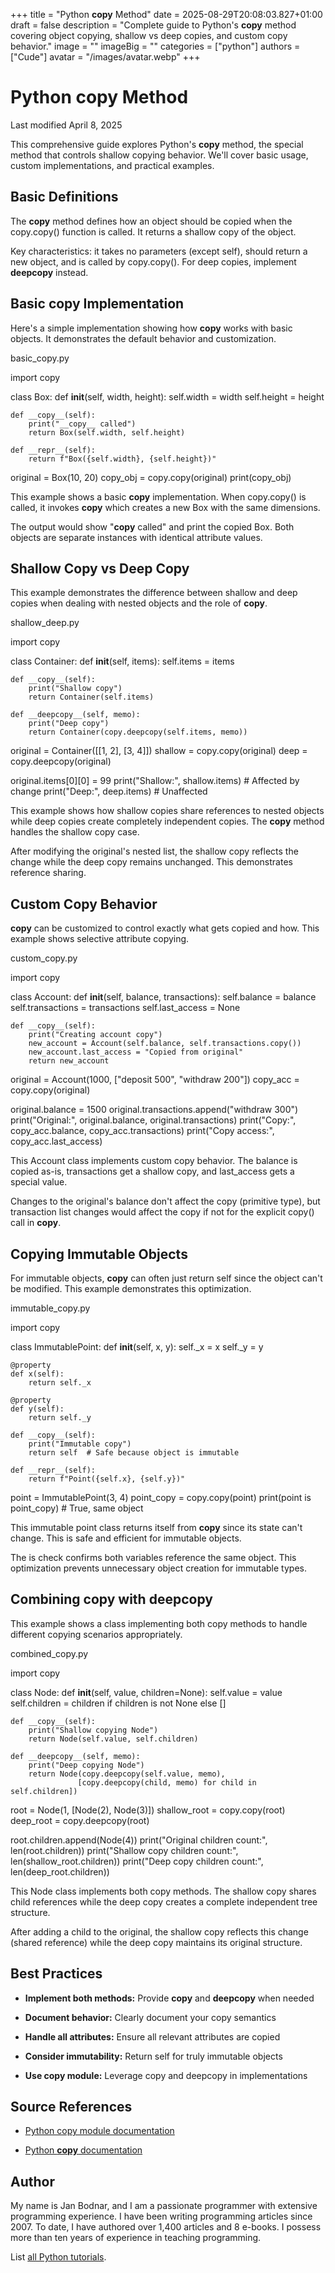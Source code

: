 +++
title = "Python __copy__ Method"
date = 2025-08-29T20:08:03.827+01:00
draft = false
description = "Complete guide to Python's __copy__ method covering object copying, shallow vs deep copies, and custom copy behavior."
image = ""
imageBig = ""
categories = ["python"]
authors = ["Cude"]
avatar = "/images/avatar.webp"
+++

# Python __copy__ Method

Last modified April 8, 2025

This comprehensive guide explores Python's __copy__ method, the
special method that controls shallow copying behavior. We'll cover basic usage,
custom implementations, and practical examples.

## Basic Definitions

The __copy__ method defines how an object should be copied when
the copy.copy() function is called. It returns a shallow copy of
the object.

Key characteristics: it takes no parameters (except self), should return a new
object, and is called by copy.copy(). For deep copies, implement
__deepcopy__ instead.

## Basic __copy__ Implementation

Here's a simple implementation showing how __copy__ works with
basic objects. It demonstrates the default behavior and customization.

basic_copy.py
  

import copy

class Box:
    def __init__(self, width, height):
        self.width = width
        self.height = height
    
    def __copy__(self):
        print("__copy__ called")
        return Box(self.width, self.height)
    
    def __repr__(self):
        return f"Box({self.width}, {self.height})"

original = Box(10, 20)
copy_obj = copy.copy(original)
print(copy_obj)

This example shows a basic __copy__ implementation. When
copy.copy() is called, it invokes __copy__ which
creates a new Box with the same dimensions.

The output would show "__copy__ called" and print the copied Box. Both objects
are separate instances with identical attribute values.

## Shallow Copy vs Deep Copy

This example demonstrates the difference between shallow and deep copies when
dealing with nested objects and the role of __copy__.

shallow_deep.py
  

import copy

class Container:
    def __init__(self, items):
        self.items = items
    
    def __copy__(self):
        print("Shallow copy")
        return Container(self.items)
    
    def __deepcopy__(self, memo):
        print("Deep copy")
        return Container(copy.deepcopy(self.items, memo))

original = Container([[1, 2], [3, 4]])
shallow = copy.copy(original)
deep = copy.deepcopy(original)

original.items[0][0] = 99
print("Shallow:", shallow.items)  # Affected by change
print("Deep:", deep.items)       # Unaffected

This example shows how shallow copies share references to nested objects while
deep copies create completely independent copies. The __copy__
method handles the shallow copy case.

After modifying the original's nested list, the shallow copy reflects the change
while the deep copy remains unchanged. This demonstrates reference sharing.

## Custom Copy Behavior

__copy__ can be customized to control exactly what gets copied and
how. This example shows selective attribute copying.

custom_copy.py
  

import copy

class Account:
    def __init__(self, balance, transactions):
        self.balance = balance
        self.transactions = transactions
        self.last_access = None
    
    def __copy__(self):
        print("Creating account copy")
        new_account = Account(self.balance, self.transactions.copy())
        new_account.last_access = "Copied from original"
        return new_account

original = Account(1000, ["deposit 500", "withdraw 200"])
copy_acc = copy.copy(original)

original.balance = 1500
original.transactions.append("withdraw 300")
print("Original:", original.balance, original.transactions)
print("Copy:", copy_acc.balance, copy_acc.transactions)
print("Copy access:", copy_acc.last_access)

This Account class implements custom copy behavior. The balance is copied as-is,
transactions get a shallow copy, and last_access gets a special value.

Changes to the original's balance don't affect the copy (primitive type), but
transaction list changes would affect the copy if not for the explicit
copy() call in __copy__.

## Copying Immutable Objects

For immutable objects, __copy__ can often just return self since
the object can't be modified. This example demonstrates this optimization.

immutable_copy.py
  

import copy

class ImmutablePoint:
    def __init__(self, x, y):
        self._x = x
        self._y = y
    
    @property
    def x(self):
        return self._x
    
    @property
    def y(self):
        return self._y
    
    def __copy__(self):
        print("Immutable copy")
        return self  # Safe because object is immutable
    
    def __repr__(self):
        return f"Point({self.x}, {self.y})"

point = ImmutablePoint(3, 4)
point_copy = copy.copy(point)
print(point is point_copy)  # True, same object

This immutable point class returns itself from __copy__ since its
state can't change. This is safe and efficient for immutable objects.

The is check confirms both variables reference the same object.
This optimization prevents unnecessary object creation for immutable types.

## Combining __copy__ with __deepcopy__

This example shows a class implementing both copy methods to handle different
copying scenarios appropriately.

combined_copy.py
  

import copy

class Node:
    def __init__(self, value, children=None):
        self.value = value
        self.children = children if children is not None else []
    
    def __copy__(self):
        print("Shallow copying Node")
        return Node(self.value, self.children)
    
    def __deepcopy__(self, memo):
        print("Deep copying Node")
        return Node(copy.deepcopy(self.value, memo),
                   [copy.deepcopy(child, memo) for child in self.children])

root = Node(1, [Node(2), Node(3)])
shallow_root = copy.copy(root)
deep_root = copy.deepcopy(root)

root.children.append(Node(4))
print("Original children count:", len(root.children))
print("Shallow copy children count:", len(shallow_root.children))
print("Deep copy children count:", len(deep_root.children))

This Node class implements both copy methods. The shallow copy shares child
references while the deep copy creates a complete independent tree structure.

After adding a child to the original, the shallow copy reflects this change
(shared reference) while the deep copy maintains its original structure.

## Best Practices

- **Implement both methods:** Provide __copy__ and __deepcopy__ when needed

- **Document behavior:** Clearly document your copy semantics

- **Handle all attributes:** Ensure all relevant attributes are copied

- **Consider immutability:** Return self for truly immutable objects

- **Use copy module:** Leverage copy and deepcopy in implementations

## Source References

- [Python copy module documentation](https://docs.python.org/3/library/copy.html)

- [Python __copy__ documentation](https://docs.python.org/3/reference/datamodel.html#object.__copy__)

## Author

My name is Jan Bodnar, and I am a passionate programmer with extensive
programming experience. I have been writing programming articles since 2007.
To date, I have authored over 1,400 articles and 8 e-books. I possess more
than ten years of experience in teaching programming.

List [all Python tutorials](/python/).